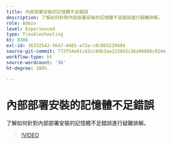 ```yaml
---
title: 內部部署安裝的記憶體不足錯誤
description: 了解如何針對內部部署安裝的記憶體不足錯誤進行疑難排解。
role: Admin
level: Experienced
type: Troubleshooting
kt: 8386
exl-id: 36332542-5647-4485-a73a-c0c8b5229494
source-git-commit: 772f54e81c42cc88b1aa123843c36a06866c024e
workflow-type: ht
source-wordcount: '36'
ht-degree: 100%

---
```


# 內部部署安裝的記憶體不足錯誤

了解如何針對內部部署安裝的記憶體不足錯誤進行疑難排解。

>[!VIDEO](https://video.tv.adobe.com/v/335891?quality=12)
